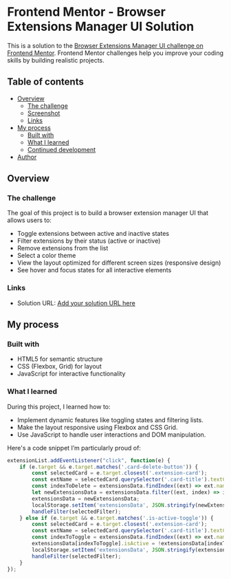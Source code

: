 # Frontend Mentor - Browser Extensions Manager UI Solution

This is a solution to the [Browser Extensions Manager UI challenge on Frontend Mentor](https://www.frontendmentor.io/challenges/browser-extension-manager-ui-yNZnOfsMAp). Frontend Mentor challenges help you improve your coding skills by building realistic projects.

## Table of contents

- [Overview](#overview)
  - [The challenge](#the-challenge)
  - [Screenshot](#screenshot)
  - [Links](#links)
- [My process](#my-process)
  - [Built with](#built-with)
  - [What I learned](#what-i-learned)
  - [Continued development](#continued-development)
- [Author](#author)

## Overview

### The challenge

The goal of this project is to build a browser extension manager UI that allows users to:

- Toggle extensions between active and inactive states
- Filter extensions by their status (active or inactive)
- Remove extensions from the list
- Select a color theme
- View the layout optimized for different screen sizes (responsive design)
- See hover and focus states for all interactive elements

### Links

- Solution URL: [Add your solution URL here](https://your-solution-url.com)

## My process

### Built with

- HTML5 for semantic structure
- CSS (Flexbox, Grid) for layout
- JavaScript for interactive functionality

### What I learned

During this project, I learned how to:

- Implement dynamic features like toggling states and filtering lists.
- Make the layout responsive using Flexbox and CSS Grid.
- Use JavaScript to handle user interactions and DOM manipulation.

Here's a code snippet I’m particularly proud of:

```js
extensionList.addEventListener("click", function(e) {
    if (e.target && e.target.matches('.card-delete-button')) {
        const selectedCard = e.target.closest('.extension-card');
        const extName = selectedCard.querySelector('.card-title').textContent;
        const indexToDelete = extensionsData.findIndex((ext) => ext.name === extName);
        let newExtensionsData = extensionsData.filter((ext, index) => index !== indexToDelete);
        extensionsData = newExtensionsData;
        localStorage.setItem('extensionsData', JSON.stringify(newExtensionsData));
        handleFilter(selectedFilter);
    } else if (e.target && e.target.matches('.is-active-toggle')) {
        const selectedCard = e.target.closest('.extension-card');
        const extName = selectedCard.querySelector('.card-title').textContent;
        const indexToToggle = extensionsData.findIndex((ext) => ext.name === extName);
        extensionsData[indexToToggle].isActive = !extensionsData[indexToToggle].isActive;
        localStorage.setItem('extensionsData', JSON.stringify(extensionsData));
        handleFilter(selectedFilter);
    }
});
```

